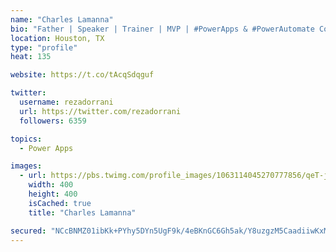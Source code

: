 ```yaml
---
name: "Charles Lamanna"
bio: "Father | Speaker | Trainer | MVP | #PowerApps & #PowerAutomate Community Super User | YouTuber Right-pointing triangle http://youtube.com/c/rezadorrani | Learn - Share - Clockwise rightwards and leftwards open circle arrows"
location: Houston, TX
type: "profile"
heat: 135

website: https://t.co/tAcqSdqguf

twitter:
  username: rezadorrani
  url: https://twitter.com/rezadorrani
  followers: 6359

topics:
  - Power Apps

images:
  - url: https://pbs.twimg.com/profile_images/1063114045270777856/qeT-jpWr_400x400.jpg
    width: 400
    height: 400
    isCached: true
    title: "Charles Lamanna"

secured: "NCcBNMZ01ibKk+PYhy5DYn5UgF9k/4eBKnGC6Gh5ak/Y8uzgzM5CaadiiwKxMVjKn69YmfB+iRqoVmVo+weLsuNY0Nbq+/hh/odwHhq4hMjPdyTZrabomcyClyYCkQfHypd6f3zuu3T7RtvXopRc3W3Kxfsc5A0S93O9zcIKUqm/jhDI/d55KnMmS+9z6UfM2xDDuI8Z51XyuO7LxXaE9I2gAE/THlYBLbUzbRfiOjn4tinu6F6EOoxILHA9zJAwXP1R4EJyJVzIU0DKO3x6hzmByI76ksPgqQjGQqG3+rBgvuodwX2XS9thclt1d7U1MLUHW/VuG8JT+k0s7wqfTdbuURcfigvVQiub9CAtRU4mvqy8dCUCDlo59Z2xQng+uZmX3w+FE4MOHd4mW6pqL+ph51SDEA7qFA9F0IRwunU=;SbUWaKELA9hbkDDYGkr1/g=="
---
```


